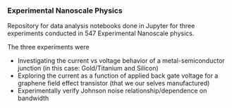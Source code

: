 ### Experimental Nanoscale Physics

Repository for data analysis notebooks done in Jupyter for three experiments conducted in 547 Experimental Nanoscale physics.

The three experiments were
  - Investigating the current vs voltage behavior of a metal-semiconductor junction (in this case: Gold/Titanium and Silicon)
  - Exploring the current as a function of applied back gate voltage for a graphene field effect transistor (that we our selves manufactured) 
  - Experimentally verify Johnson noise relationship/dependence on bandwidth 

